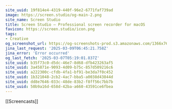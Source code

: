 ```yaml
---
site_uuid: 19f814e4-4319-440f-96e2-6771faf739ad
image: https://screen.studio/og-main-2.png
site_name: Screen Studio
title: Screen Studio — Professional screen recorder for macOS
favicon: https://screen.studio/icon.png
tags:
- Creative
og_screenshot_url: https://og-screenshots-prod.s3.amazonaws.com/1366x768/80/false/bb0dc81dd5fd229c2004252c0a437dccd5f0bd22f8cadfe16da93e6b61424ae7.jpeg
jina_last_request: '2025-03-09T06:45:21.758Z'
jina_error: 'Error occurred'
og_last_fetch: '2025-03-07T05:19:01.837Z'
site_uuid: b35f73c0-d5dc-46e7-8d68-dfb423263af5
site_uuid: 3a45871e-9093-4d09-b75c-857d509216c6
site_uuid: a222300c-cfdb-4fa1-bf91-be3da7f0c452
site_uuid: 1b321048-2cb2-4ac7-bba5-a0038d43844d
site_uuid: dd8e7646-033c-48de-83b2-f8ff56c7bb7b
site_uuid: 50b9a16d-658d-42ba-a660-43591ce6fbea
---
```


[[Screencasts]]

